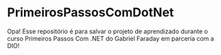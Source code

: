 # PrimeirosPassosComDotNet
Opa! Esse repositório é para salvar o projeto de aprendizado durante o curso Primeiros Passos Com .NET do Gabriel Faraday em parceria com a DIO!
